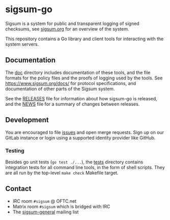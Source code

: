 # sigsum-go

Sigsum is a system for public and transparent logging of signed
checksums, see [sigsum.org][] for an overview of the system.

This repository contains a Go library and client tools for interacting
with the system servers.

[sigsum.org]: https://www.sigsum.org/

## Documentation

The [doc](./doc) directory includes documentation of these tools, and
the file formats for the policy files and the proofs of logging used
by the tools. See <https://www.sigsum.org/docs/> for protocol
specifications, and documentation of other parts of the Sigsum system.

See the [RELEASES](./RELEASES.md) file for information about how
sigsum-go is released, and the [NEWS](./NEWS) file for a summary of
changes between releases.

## Development

You are encouraged to file [issues][] and open merge requests. Sign up
on our GitLab instance or login using a supported identity provider
like GitHub.

[issues]: https://git.glasklar.is/sigsum/core/sigsum-go/-/issues

### Testing

Besides go unit tests (`go test ./...`), the [tests](./tests)
directory contains integration tests for all command line tools, in
the form of shell scripts. They are all run by the top-level `make
check` Makefile target.

## Contact

  - IRC room `#sigsum` @ OFTC.net
  - Matrix room `#sigsum` which is bridged with IRC
  - The [sigsum-general][] mailing list

[sigsum-general]: https://lists.sigsum.org/mailman3/postorius/lists/sigsum-general.lists.sigsum.org/
